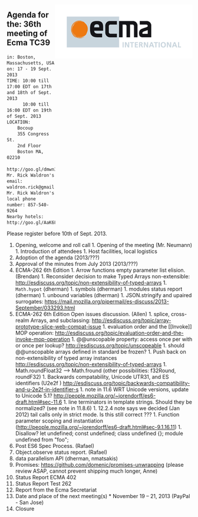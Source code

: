 <img src="../images/Ecma_RVB-003.jpg"
     align="right" alt="" />

## Agenda for the: 36th meeting of Ecma TC39

    in: Boston, Massachusetts, USA
    on: 17 - 19 Sept. 2013
    TIME: 10:00 till 17:00 EDT on 17th and 18th of Sept. 2013
          10:00 till 16:00 EDT on 19th of Sept. 2013
    LOCATION:
        Bocoup
        355 Congress St.
        2nd Floor
        Boston MA, 02210
        http://goo.gl/dmwn3
    Mr. Rick Waldron's email: waldron.rick@gmail.com
    Mr. Rick Waldron's local phone number: 857-540-9264
    Nearby hotels: http://goo.gl/AaK6L

Please register before 10th of Sept. 2013.

  1. Opening, welcome and roll call
    1. Opening of the meeting (Mr. Neumann)
    1. Introduction of attendees
    1. Host facilities, local logistics
  1. Adoption of the agenda (2013/???)
  1. Approval of the minutes from July 2013 (2013/???)
  1. ECMA-262 6th Edition
    1. Arrow functions empty parameter list elision. (Brendan)
    1. Reconsider decision to make Typed Arrays non-extensible: http://esdiscuss.org/topic/non-extensibility-of-typed-arrays
    1. `Math.hypot` (dherman)
    1. symbols (dherman)
    1. modules status report (dherman)
    1. unbound variables (dherman)
    1. JSON.stringify and upaired surrogates: https://mail.mozilla.org/pipermail/es-discuss/2013-September/033293.html
  1. ECMA-262 6th Edition Open issues discussion. (Allen)
    1. splice, cross-realm Arrays, and subclassing: http://esdiscuss.org/topic/array-prototype-slice-web-compat-issue
    1. evaluation order and the [[Invoke]] MOP operation: http://esdiscuss.org/topic/evaluation-order-and-the-invoke-mop-operation
    1. @@unscopable property: access once per with or once per lookup? http://esdiscuss.org/topic/unscopeable
    1. should @@unscopable arrays defined in standard be frozen?
    1. Push back on non-extensibility of typed array instances http://esdiscuss.org/topic/non-extensibility-of-typed-arrays 
    1. Math.roundFloat32 --> Math.fround   (other possibilities: f32Round, roundF32)
    1. Backwards compatability, Unicode UTR31, and ES identifiers (U2e2f ) http://esdiscuss.org/topic/backwards-compatibility-and-u-2e2f-in-identifier-s
    1. note in 11.6 WRT Unicode versions, update to Unicode 5.1? http://people.mozilla.org/~jorendorff/es6-draft.html#sec-11.6 
    1. line terminators in template strings.  Should they be normalized? (see note in 11.8.6)
    1. 12.2.4 note says we decided (Jan 2012) tail calls only in strict mode.  Is this still correct ???
    1. Function parameter scoping and instantiation (http://people.mozilla.org/~jorendorff/es6-draft.html#sec-9.1.16.11)
    1. Disallow? let undefined; const undefined; class undefined {}; module undefined from "foo"; 
  1. Post ES6 Spec Process. (Rafael)
  1. Object.observe status report. (Rafael)
  1. data parallelism API (dherman, nmatsakis)
  1. Promises: https://github.com/domenic/promises-unwrapping (please review ASAP, cannot prevent shipping much longer, Anne)
  1. Status Report ECMA 402
  1. Status Report Test 262
  1. Report from the Ecma Secretariat
  1. Date and place of the next meeting(s)
    * November 19 – 21, 2013 (PayPal - San Jose)
  1.  Closure
